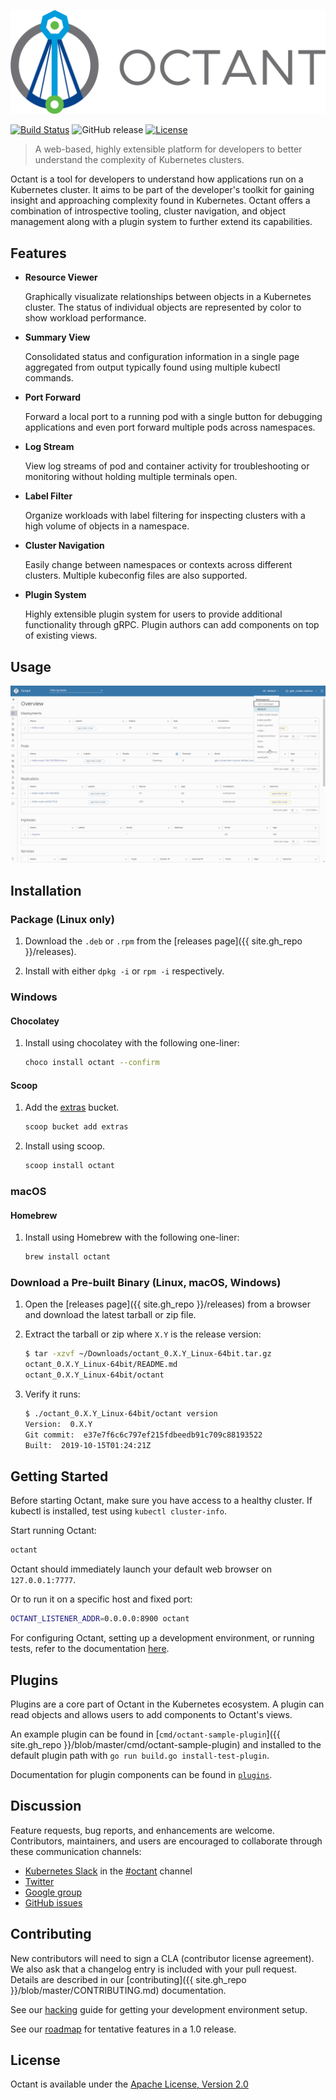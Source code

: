 ![Logo][octant-logo]

[![Build Status](https://cloud.drone.io/api/badges/vmware-tanzu/octant/status.svg)](https://cloud.drone.io/vmware-tanzu/octant)
![GitHub release](https://img.shields.io/github/release/vmware-tanzu/octant.svg)
[![License](https://img.shields.io/badge/License-Apache%202.0-blue.svg)](https://opensource.org/licenses/Apache-2.0)

> A web-based, highly extensible platform for developers to better understand the complexity of Kubernetes clusters.

Octant is a tool for developers to understand how applications run on a Kubernetes cluster. It aims to be part of the developer's toolkit for gaining insight and approaching complexity found in Kubernetes. Octant offers a combination of introspective tooling, cluster navigation, and object management along with a plugin system to further extend its capabilities.

## Features

* **Resource Viewer**

    Graphically visualizate relationships between objects in a Kubernetes cluster. The status of individual objects are represented by color to show workload performance.

* **Summary View**

    Consolidated status and configuration information in a single page aggregated from output typically found using multiple kubectl commands.

* **Port Forward**

    Forward a local port to a running pod with a single button for debugging applications and even port forward multiple pods across namespaces.

* **Log Stream**

    View log streams of pod and container activity for troubleshooting or monitoring without holding multiple terminals open.

* **Label Filter**

    Organize workloads with label filtering for inspecting clusters with a high volume of objects in a namespace.

* **Cluster Navigation**

   Easily change between namespaces or contexts across different clusters. Multiple kubeconfig files are also supported.

* **Plugin System**

   Highly extensible plugin system for users to provide additional functionality through gRPC. Plugin authors can add components on top of existing views.

## Usage

![Octant demo](octant-demo.gif)

## Installation

### Package (Linux only)

1. Download the `.deb` or `.rpm` from the [releases page]({{ site.gh_repo }}/releases).

2. Install with either `dpkg -i` or `rpm -i` respectively.

### Windows

#### Chocolatey

1. Install using chocolatey with the following one-liner:

    ```sh
    choco install octant --confirm
    ```

#### Scoop

1. Add the [extras](https://github.com/lukesampson/scoop-extras) bucket.

    ```sh
    scoop bucket add extras
    ```

2. Install using scoop.

    ```sh
    scoop install octant
    ```

### macOS

#### Homebrew

1. Install using Homebrew with the following one-liner:

    ```sh
    brew install octant
    ```

### Download a Pre-built Binary (Linux, macOS, Windows)

1. Open the [releases page]({{ site.gh_repo }}/releases) from a browser and download the latest tarball or zip file.

2. Extract the tarball or zip where `X.Y` is the release version:

    ```sh
    $ tar -xzvf ~/Downloads/octant_0.X.Y_Linux-64bit.tar.gz
    octant_0.X.Y_Linux-64bit/README.md
    octant_0.X.Y_Linux-64bit/octant
    ```

3. Verify it runs:

    ```sh
    $ ./octant_0.X.Y_Linux-64bit/octant version
    Version:  0.X.Y
    Git commit:  e37e7f6c6c797ef215fdbeedb91c709c88193522
    Built:  2019-10-15T01:24:21Z
    ```

## Getting Started

Before starting Octant, make sure you have access to a healthy cluster. If kubectl is installed, test using `kubectl cluster-info`.

Start running Octant:

```sh
octant
```

Octant should immediately launch your default web browser on `127.0.0.1:7777`.

Or to run it on a specific host and fixed port:

```sh
OCTANT_LISTENER_ADDR=0.0.0.0:8900 octant
```

For configuring Octant, setting up a development environment, or running tests, refer to the documentation [here](getting-started).

## Plugins

Plugins are a core part of Octant in the Kubernetes ecosystem. A plugin can read objects and allows users to add components to Octant's views.

An example plugin can be found in [`cmd/octant-sample-plugin`]({{ site.gh_repo }}/blob/master/cmd/octant-sample-plugin) and installed to the default plugin path with `go run build.go install-test-plugin`.

Documentation for plugin components can be found in [`plugins`](plugins).

## Discussion

Feature requests, bug reports, and enhancements are welcome. Contributors, maintainers, and users are encouraged to collaborate through these communication channels:

* [Kubernetes Slack](http://slack.k8s.io/) in the [#octant](https://kubernetes.slack.com/app_redirect?channel=CM37M9FCG) channel
* [Twitter](https://twitter.com/projectoctant)
* [Google group](https://groups.google.com/forum/#!forum/project-octant/)
* [GitHub issues](https://github.com/vmware-tanzu/octant/issues)

## Contributing

New contributors will need to sign a CLA (contributor license agreement). We also ask that a changelog entry is included with your pull request. Details are described in our [contributing]({{ site.gh_repo }}/blob/master/CONTRIBUTING.md) documentation.

See our [hacking](hacking.md) guide for getting your development environment setup.

See our [roadmap](roadmap.md) for tentative features in a 1.0 release.

## License

Octant is available under the [Apache License, Version 2.0](LICENSE)

[octant-logo]: octant-logo.png
